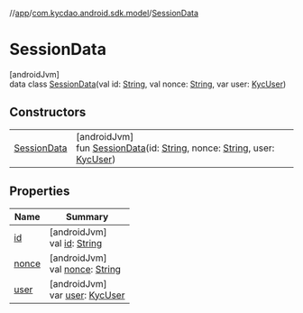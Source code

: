 //[app](../../../index.md)/[com.kycdao.android.sdk.model](../index.md)/[SessionData](index.md)

# SessionData

[androidJvm]\
data class [SessionData](index.md)(val id: [String](https://kotlinlang.org/api/latest/jvm/stdlib/kotlin/-string/index.html), val nonce: [String](https://kotlinlang.org/api/latest/jvm/stdlib/kotlin/-string/index.html), var user: [KycUser](../../com.kycdao.android.sdk.kycSession/-kyc-user/index.md))

## Constructors

| | |
|---|---|
| [SessionData](-session-data.md) | [androidJvm]<br>fun [SessionData](-session-data.md)(id: [String](https://kotlinlang.org/api/latest/jvm/stdlib/kotlin/-string/index.html), nonce: [String](https://kotlinlang.org/api/latest/jvm/stdlib/kotlin/-string/index.html), user: [KycUser](../../com.kycdao.android.sdk.kycSession/-kyc-user/index.md)) |

## Properties

| Name | Summary |
|---|---|
| [id](id.md) | [androidJvm]<br>val [id](id.md): [String](https://kotlinlang.org/api/latest/jvm/stdlib/kotlin/-string/index.html) |
| [nonce](nonce.md) | [androidJvm]<br>val [nonce](nonce.md): [String](https://kotlinlang.org/api/latest/jvm/stdlib/kotlin/-string/index.html) |
| [user](user.md) | [androidJvm]<br>var [user](user.md): [KycUser](../../com.kycdao.android.sdk.kycSession/-kyc-user/index.md) |
